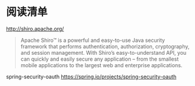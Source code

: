 # 阅读清单

<http://shiro.apache.org/>
>Apache Shiro™ is a powerful and easy-to-use Java security framework that performs authentication, authorization, cryptography, and session management. With Shiro’s easy-to-understand API, you can quickly and easily secure any application – from the smallest mobile applications to the largest web and enterprise applications.

spring-security-oauth <https://spring.io/projects/spring-security-oauth>